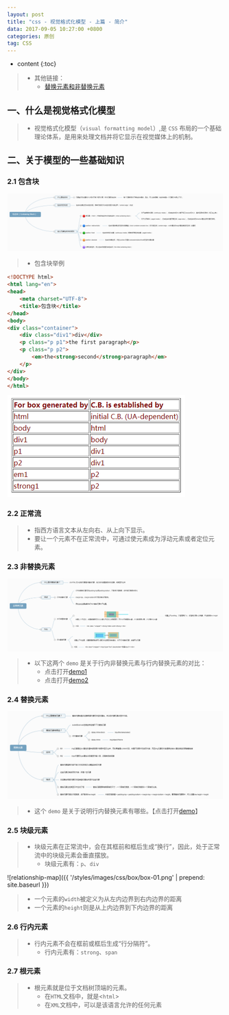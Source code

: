 ```yaml
---
layout: post
title: "css - 视觉格式化模型 - 上篇 - 简介"
data: 2017-09-05 10:27:00 +0800
categories: 原创
tag: CSS
---
```

* content
{:toc}

> * 其他链接：
>   * [替换元素和非替换元素](http://blog.csdn.net/gr11222/article/details/52071168)


<!-- more -->

## 一、什么是视觉格式化模型

> * 视觉格式化模型（`visual formatting model`）,是 `CSS` 布局的一个基础理论体系，是用来处理文档并将它显示在视觉媒体上的机制。

## 二、关于模型的一些基础知识

### 2.1 包含块

![vfm](/styles/images/css/vfm/vfm-01.png)

> * 包含块举例

```html
<!DOCTYPE html>
<html lang="en">
<head>
    <meta charset="UTF-8">
    <title>包含块</title>
</head>
<body>
<div class="container">
    <div class="div1">div</div>
    <p class="p p1">the first paragraph</p>
    <p class="p p2">
        <em>the<strong>second</strong>paragraph</em>
    </p>
</div>
</body>
</html>
```

![vfm](/styles/images/css/vfm/vfm-02.png)


### 2.2 正常流

> * 指西方语言文本从左向右、从上向下显示。
> * 要让一个元素不在正常流中，可通过使元素成为浮动元素或者定位元素。

### 2.3 非替换元素

![vfm](/styles/images/css/vfm/vfm-03.png)

> * 以下这两个 `demo` 是关于行内非替换元素与行内替换元素的对比：
>   * 点击打开[demo1](/effects/demo/css/vfm/eg3.html)
>   * 点击打开[demo2](/effects/demo/css/vfm/eg4.html)

### 2.4 替换元素

![vfm](/styles/images/css/vfm/vfm-04.png)

> * 这个 `demo` 是关于说明行内替换元素有哪些。【点击打开[demo](/effects/demo/css/vfm/eg5.html)】
    
### 2.5 块级元素

> * 块级元素在正常流中，会在其框前和框后生成“换行”，因此，处于正常流中的块级元素会垂直摆放。
>    * 块级元素有：`p`、`div`

![relationship-map]({{ '/styles/images/css/box/box-01.png' | prepend: site.baseurl }})

> * 一个元素的`width`被定义为从左内边界到右内边界的距离
> * 一个元素的`height`则是从上内边界到下内边界的距离

### 2.6 行内元素

> * 行内元素不会在框前或框后生成“行分隔符”。
>    * 行内元素有：`strong`、`span`

### 2.7 根元素

> * 根元素就是位于文档树顶端的元素。
>    * 在`HTML`文档中，就是<`html`>
>    * 在`XML`文档中，可以是该语言允许的任何元素
    

